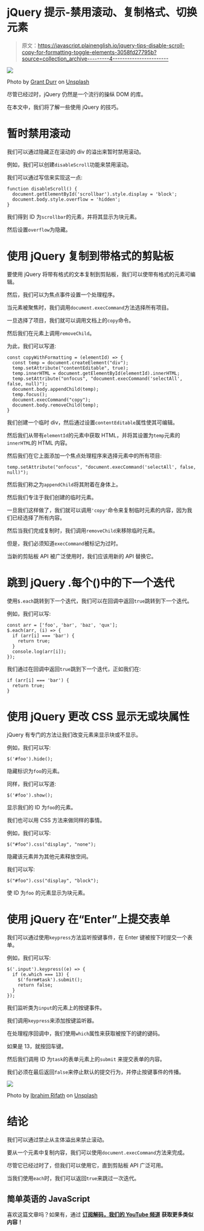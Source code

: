 # jQuery 提示-禁用滚动、复制格式、切换元素

> 原文：<https://javascript.plainenglish.io/jquery-tips-disable-scroll-copy-for-formatting-toggle-elements-3058fd27795b?source=collection_archive---------4----------------------->

![](img/fe78e37d0d093f969e99003732316c82.png)

Photo by [Grant Durr](https://unsplash.com/@blizzard88?utm_source=medium&utm_medium=referral) on [Unsplash](https://unsplash.com?utm_source=medium&utm_medium=referral)

尽管已经过时，jQuery 仍然是一个流行的操纵 DOM 的库。

在本文中，我们将了解一些使用 jQuery 的技巧。

# 暂时禁用滚动

我们可以通过隐藏正在滚动的 div 的溢出来暂时禁用滚动。

例如，我们可以创建`disableScroll`功能来禁用滚动。

我们可以通过写信来实现这一点:

```
function disableScroll() {
  document.getElementById('scrollbar').style.display = 'block';
  document.body.style.overflow = 'hidden';
}
```

我们得到 ID 为`scrollbar`的元素，并将其显示为块元素。

然后设置`overflow`为隐藏。

# 使用 jQuery 复制到带格式的剪贴板

要使用 jQuery 将带有格式的文本复制到剪贴板，我们可以使带有格式的元素可编辑。

然后，我们可以为焦点事件设置一个处理程序。

当元素被聚焦时，我们调用`document.execCommand`方法选择所有项目。

一旦选择了项目，我们就可以调用文档上的`copy`命令。

然后我们在元素上调用`removeChild`。

为此，我们可以写道:

```
const copyWithFormatting = (elementId) => {
  const temp = document.createElement("div");
  temp.setAttribute("contentEditable", true);
  temp.innerHTML = document.getElementById(elementId).innerHTML;
  temp.setAttribute("onfocus", "document.execCommand('selectAll', false, null)"); 
  document.body.appendChild(temp);
  temp.focus();
  document.execCommand("copy");
  document.body.removeChild(temp);
}
```

我们创建一个临时 div，然后通过设置`contentEditable`属性使其可编辑。

然后我们从带有`elementId`的元素中获取 HTML，并将其设置为`temp`元素的`innerHTML`的 HTML 内容。

然后我们在它上面添加一个焦点处理程序来选择元素中的所有项目:

```
temp.setAttribute("onfocus", "document.execCommand('selectAll', false, null)");
```

然后我们称之为`appendChild`将其附着在身体上。

然后我们专注于我们创建的临时元素。

一旦我们这样做了，我们就可以调用`'copy'`命令来复制临时元素的内容，因为我们已经选择了所有内容。

然后当我们完成复制时，我们调用`removeChild`来移除临时元素。

但是，我们必须知道`execCommand`被标记为过时。

当新的剪贴板 API 被广泛使用时，我们应该用新的 API 替换它。

# 跳到 jQuery .每个()中的下一个迭代

使用`$.each`跳转到下一个迭代，我们可以在回调中返回`true`跳转到下一个迭代。

例如，我们可以写:

```
const arr = ['foo', 'bar', 'baz', 'qux'];
$.each(arr, (i) => {
  if (arr[i] === 'bar') {
    return true;
  }
  console.log(arr[i]);
});
```

我们通过在回调中返回`true`跳到下一个迭代，正如我们在:

```
if (arr[i] === 'bar') {
  return true;
}
```

# 使用 jQuery 更改 CSS 显示无或块属性

jQuery 有专门的方法让我们改变元素来显示块或不显示。

例如，我们可以写:

```
$('#foo').hide();
```

隐藏标识为`foo`的元素。

同样，我们可以写道:

```
$('#foo').show();
```

显示我们的 ID 为`foo`的元素。

我们也可以用 CSS 方法来做同样的事情。

例如，我们可以写:

```
$("#foo").css("display", "none");
```

隐藏该元素并为其他元素释放空间。

我们可以写:

```
$("#foo").css("display", "block");
```

使 ID 为`foo` 的元素显示为块元素。

# 使用 jQuery 在“Enter”上提交表单

我们可以通过使用`keypress`方法监听按键事件，在 Enter 键被按下时提交一个表单。

例如，我们可以写:

```
$('.input').keypress((e) => {
  if (e.which === 13) {
    $('form#task').submit();
    return false;
  }
});
```

我们监听类为`input`的元素上的按键事件。

我们调用`keypress`来添加按键监听器。

在处理程序回调中，我们使用`which`属性来获取被按下的键的键码。

如果是 13，就按回车键。

然后我们调用 ID 为`task`的表单元素上的`submit` 来提交表单的内容。

我们必须在最后返回`false`来停止默认的提交行为，并停止按键事件的传播。

![](img/bb33008ecba279327504385095cafebd.png)

Photo by [Ibrahim Rifath](https://unsplash.com/@photoripey?utm_source=medium&utm_medium=referral) on [Unsplash](https://unsplash.com?utm_source=medium&utm_medium=referral)

# 结论

我们可以通过禁止从主体溢出来禁止滚动。

要从一个元素中复制内容，我们可以使用`document.execCommand`方法来完成。

尽管它已经过时了，但我们可以使用它，直到剪贴板 API 广泛可用。

当我们使用`each`时，我们可以返回`true`来跳过一次迭代。

## 简单英语的 JavaScript

喜欢这篇文章吗？如果有，通过 [**订阅解码，我们的 YouTube 频道**](https://www.youtube.com/channel/UCtipWUghju290NWcn8jhyAw) **获取更多类似内容！**